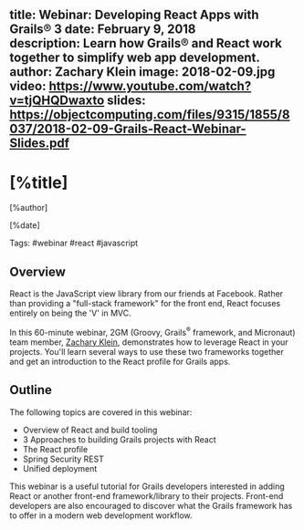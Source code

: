 title: Webinar: Developing React Apps with Grails® 3
date: February 9, 2018  
description: Learn how Grails® and React work together to simplify web app development.
author: Zachary Klein
image: 2018-02-09.jpg
video: https://www.youtube.com/watch?v=tjQHQDwaxto
slides: https://objectcomputing.com/files/9315/1855/8037/2018-02-09-Grails-React-Webinar-Slides.pdf   
---

# [%title]

[%author]

[%date] 

Tags: #webinar #react #javascript

## Overview

React is the JavaScript view library from our friends at Facebook. Rather than providing a "full-stack framework" for the front end, React focuses entirely on being the 'V' in MVC.

In this 60-minute webinar, 2GM (Groovy, Grails<sup>&reg;</sup> framework, and Micronaut) team member, [Zachary Klein](https://objectcomputing.com/products/2gm-team#klein-z), demonstrates how to leverage React in your projects. You'll learn several ways to use these two frameworks together and get an introduction to the React profile for Grails apps.

## Outline

The following topics are covered in this webinar:

- Overview of React and build tooling
- 3 Approaches to building Grails projects with React
- The React profile
- Spring Security REST
- Unified deployment

This webinar is a useful tutorial for Grails developers interested in adding React or another front-end framework/library to their projects. Front-end developers are also encouraged to discover what the Grails framework has to offer in a modern web development workflow.
